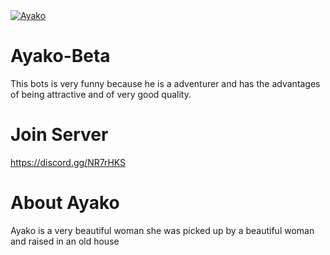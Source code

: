 <a href="https://discordbots.org/bot/572975377291542540" >
  <img src="https://discordbots.org/api/widget/572975377291542540.svg" alt="Ayako" />
</a>

# Ayako-Beta
This bots is very funny because he is a adventurer and has the advantages of being attractive and of very good quality.

# Join Server
https://discord.gg/NR7rHKS

# About Ayako
Ayako is a very beautiful woman she was picked up by a beautiful woman and raised in an old house
